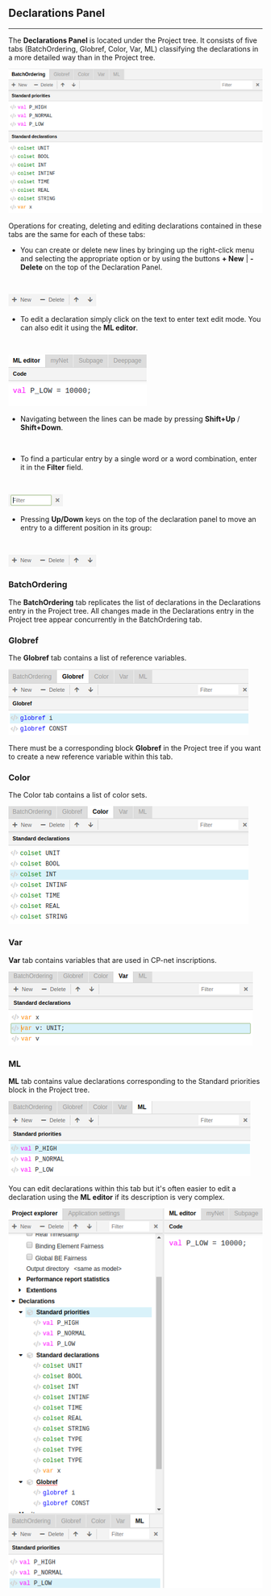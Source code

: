## Declarations Panel
---

The **Declarations Panel** is located under the Project tree. It consists of five tabs (BatchOrdering, Globref, Color, Var, ML) classifying the declarations in a more detailed way than in the Project tree.

![Screenshot](img/declarations-panel.png)

Operations for creating, deleting and editing declarations contained in these tabs are the same for each of these tabs:
<br>

- You can create or delete new lines by bringing up the right-click menu and selecting the appropriate option or by using the buttons **+ New** | **- Delete** on the top of the Declaration Panel.
<br>

  ![Screenshot](img/buttons.png)
<br>

- To edit a declaration simply click on the text to enter text edit mode. You can also edit it using the **ML editor**.
<br>

  ![Screenshot](img/ml_editor.png)
<br>

- Navigating between the lines can be made by pressing **Shift+Up** / **Shift+Down**.
<br>

- To find a particular entry by a single word or a word combination, enter it in the **Filter** field.
<br>

  ![Screenshot](img/filter.png)
<br>

- Pressing **Up/Down** keys on the top of the declaration panel to move an entry to a different position in its group:
<br>

  ![Screenshot](img/buttons.png)
<br>

### BatchOrdering

The **BatchOrdering** tab replicates the list of declarations in the Declarations entry in the Project tree. All changes made in the Declarations entry in the Project tree appear concurrently in the BatchOrdering tab.


### Globref
The **Globref** tab contains a list of reference variables.

![Screenshot](img/globref.png)

There must be a corresponding block **Globref** in the Project tree if you want to create a new reference variable within this tab. 

### Color
The Color tab contains a list of color sets. 

![Screenshot](img/color.png)

### Var
**Var** tab contains variables that are used in CP-net inscriptions.

![Screenshot](img/var.png)

### ML
**ML** tab contains value declarations corresponding to the Standard priorities block in the Project tree. 

![Screenshot](img/ML.png)

You can edit declarations within this tab but it's often easier to edit a declaration using the **ML editor** if its description is very complex.

![Screenshot](img/ml-editor.png)